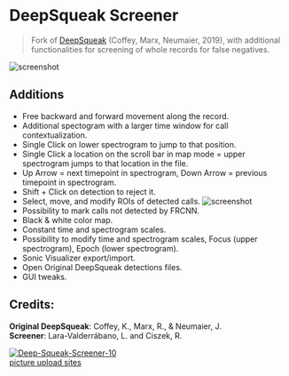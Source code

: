 # DeepSqueak Screener

> Fork of [DeepSqueak](https://github.com/DrCoffey/DeepSqueak) (Coffey, Marx, Neumaier, 2019), with additional functionalities for  screening of whole records for false negatives.

![screenshot](https://i.postimg.cc/dVc827jb/EXAMPLE.png)

## Additions
- Free backward and forward movement along the record.
- Additional spectogram with a larger time window for call contextualization.
- Single Click on lower spectrogram to jump to that position.
- Single Click a location on the scroll bar in map mode = upper spectrogram jumps to that location in the file.
- Up Arrow = next timepoint in spectrogram, Down Arrow = previous timepoint in spectrogram.
- Shift + Click on detection to reject it.
- Select, move, and modify ROIs of detected calls.
![screenshot](https://i.postimg.cc/8C08C48V/EXAMPLE-02.png)
- Possibility to mark calls not detected by FRCNN.
- Black & white color map.
- Constant time and spectrogram scales.
- Possibility to modify time and spectrogram scales, Focus (upper spectrogram), Epoch (lower spectrogram).
- Sonic Visualizer export/import.
- Open Original DeepSqueak detections files.
- GUI tweaks.


## Credits: 
**Original DeepSqueak**: Coffey, K., Marx, R., & Neumaier, J.<br>
**Screener**: Lara-Valderrábano, L. and Ciszek, R.


<a href='https://postimages.org/' target='_blank'><img src='https://i.postimg.cc/rp5vcrG8/Deep-Squeak-Screener-10.gif' border='0' alt='Deep-Squeak-Screener-10'/></a><br /><a href='https://postimages.org/'>picture upload sites</a><br />
